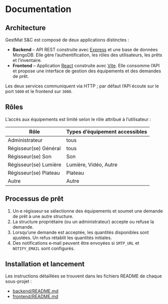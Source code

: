 # Documentation

## Architecture

GestMat S&C est composé de deux applications distinctes :

- **Backend** – API REST construite avec [Express](https://expressjs.com/) et une base de données MongoDB. Elle gère l’authentification, les rôles des utilisateurs, les prêts et l’inventaire.
- **Frontend** – Application [React](https://react.dev/) construite avec [Vite](https://vitejs.dev/). Elle consomme l’API et propose une interface de gestion des équipements et des demandes de prêt.

Les deux services communiquent via HTTP ; par défaut l’API écoute sur le port `5000` et le frontend sur `3000`.

## Rôles

L’accès aux équipements est limité selon le rôle attribué à l’utilisateur :

| Rôle | Types d’équipement accessibles |
| --- | --- |
| Administrateur | tous |
| Régisseur(se) Général | tous |
| Régisseur(se) Son | Son |
| Régisseur(se) Lumière | Lumière, Vidéo, Autre |
| Régisseur(se) Plateau | Plateau |
| Autre | Autre |

## Processus de prêt

1. Un·e régisseur·se sélectionne des équipements et soumet une demande de prêt à une autre structure.
2. La structure propriétaire (ou un administrateur) accepte ou refuse la demande.
3. Lorsqu’une demande est acceptée, les quantités disponibles sont ajustées. Un refus rétablit les quantités initiales.
4. Des notifications e‑mail peuvent être envoyées si `SMTP_URL` et `NOTIFY_EMAIL` sont configurés.

## Installation et lancement

Les instructions détaillées se trouvent dans les fichiers README de chaque sous-projet :

- [backend/README.md](../backend/README.md)
- [frontend/README.md](../frontend/README.md)
